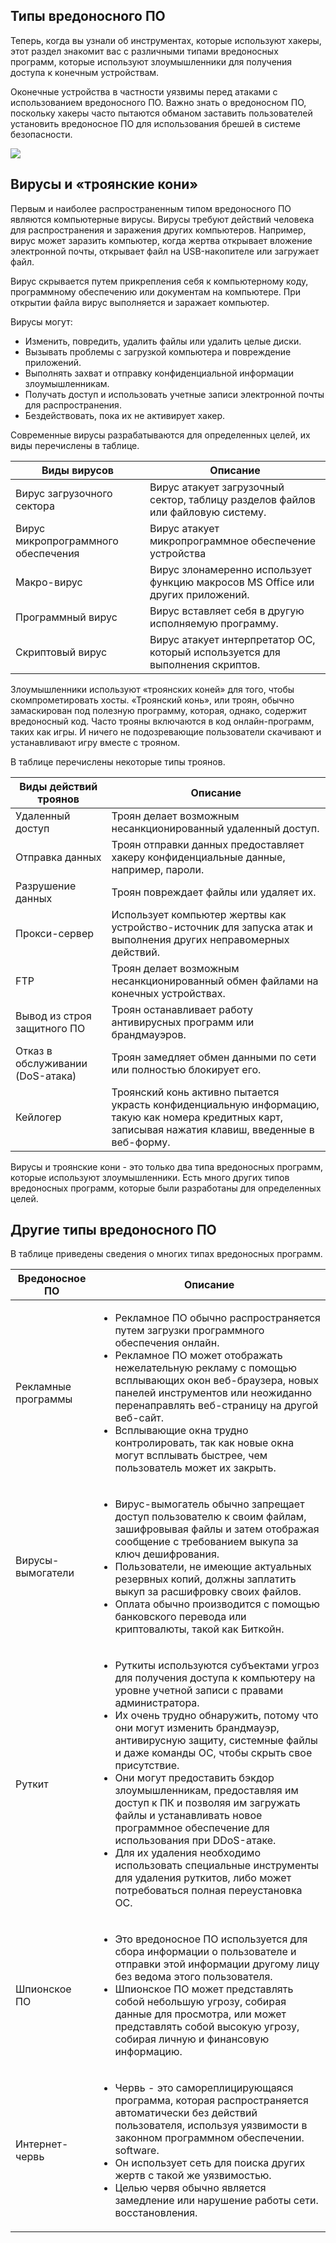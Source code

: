 <!-- 3.4.1 -->
## Типы вредоносного ПО
Теперь, когда вы узнали об инструментах, которые используют хакеры, этот раздел знакомит вас с различными типами вредоносных программ, которые используют злоумышленники для получения доступа к конечным устройствам.

Оконечные устройства в частности уязвимы перед атаками с использованием вредоносного ПО. Важно знать о вредоносном ПО, поскольку хакеры часто пытаются обманом заставить пользователей установить вредоносное ПО для использования брешей в системе безопасности.

![](./assets/3.4.1.gif)

<!-- 3.4.2 -->
## Вирусы и «троянские кони»
Первым и наиболее распространенным типом вредоносного ПО являются компьютерные вирусы. Вирусы требуют действий человека для распространения и заражения других компьютеров. Например, вирус может заразить компьютер, когда жертва открывает вложение электронной почты, открывает файл на USB-накопителе или загружает файл.

Вирус скрывается путем прикрепления себя к компьютерному коду, программному обеспечению или документам на компьютере. При открытии файла вирус выполняется и заражает компьютер.

Вирусы могут:

* Изменить, повредить, удалить файлы или удалить целые диски.
* Вызывать проблемы с загрузкой компьютера и повреждение приложений.
* Выполнять захват и отправку конфиденциальной информации злоумышленникам.
* Получать доступ и использовать учетные записи электронной почты для распространения.
* Бездействовать, пока их не активирует хакер.

Современные вирусы разрабатываются для определенных целей, их виды перечислены в таблице.

**Виды вирусов** | **Описание**
-------------------|--------------
Вирус загрузочного сектора | Вирус атакует загрузочный сектор, таблицу разделов файлов или файловую систему.
Вирус микропрограммного обеспечения | Вирус атакует микропрограммное обеспечение устройства
Макро-вирус | Вирус злонамеренно использует функцию макросов MS Office или других приложений.
Программный вирус | Вирус вставляет себя в другую исполняемую программу.
Скриптовый вирус | Вирус атакует интерпретатор ОС, который используется для выполнения скриптов.

Злоумышленники используют «троянских коней» для того, чтобы скомпрометировать хосты. «Троянский конь», или троян, обычно замаскирован под полезную программу, которая, однако, содержит вредоносный код. Часто трояны включаются в код онлайн-программ, таких как игры. И ничего не подозревающие пользователи скачивают и устанавливают игру вместе с трояном.

В таблице перечислены некоторые типы троянов.

**Виды действий троянов** | **Описание**
-------------------|--------------
Удаленный доступ | Троян делает возможным несанкционированный удаленный доступ.
Отправка данных | Троян отправки данных предоставляет хакеру конфиденциальные данные, например, пароли.
Разрушение данных | Троян повреждает файлы или удаляет их.
Прокси-сервер | Использует компьютер жертвы как устройство-источник для запуска атак и выполнения других неправомерных действий.
FTP | Троян делает возможным несанкционированный обмен файлами на конечных устройствах.
Вывод из строя защитного ПО | Троян останавливает работу антивирусных программ или брандмауэров.
Отказ в обслуживании (DoS-атака) | Троян замедляет обмен данными по сети или полностью блокирует его.
Кейлогер | Троянский конь активно пытается украсть конфиденциальную информацию, такую как номера кредитных карт, записывая нажатия клавиш, введенные в веб-форму.

Вирусы и троянские кони - это только два типа вредоносных программ, которые используют злоумышленники. Есть много других типов вредоносных программ, которые были разработаны для определенных целей.

<!-- 3.4.3 -->
## Другие типы вредоносного ПО
В таблице приведены сведения о многих типах вредоносных программ.

| Вредоносное ПО | Описание |
| --- | --- |
| Рекламные программы | <ul><li>Рекламное ПО обычно распространяется путем загрузки программного обеспечения онлайн.</li><li>Рекламное ПО может отображать нежелательную рекламу с помощью всплывающих окон веб-браузера, новых панелей инструментов или неожиданно перенаправлять веб-страницу на другой веб-сайт.</li><li>Всплывающие окна трудно контролировать, так как новые окна могут всплывать быстрее, чем пользователь может их закрыть.</li></ul> |
| Вирусы-вымогатели | <ul><li>Вирус-вымогатель обычно запрещает доступ пользователю к своим файлам, зашифровывая файлы и затем отображая сообщение с требованием выкупа за ключ дешифрования.</li><li>Пользователи, не имеющие актуальных резервных копий, должны заплатить выкуп за расшифровку своих файлов.</li><li>Оплата обычно производится с помощью банковского перевода или криптовалюты, такой как Биткойн.</li></ul> |
| Руткит | <ul><li>Руткиты используются субъектами угроз для получения доступа к компьютеру на уровне учетной записи с правами администратора.</li><li>Их очень трудно обнаружить, потому что они могут изменить брандмауэр, антивирусную защиту, системные файлы и даже команды ОС, чтобы скрыть свое присутствие.</li><li>Они могут предоставить бэкдор злоумышленникам, предоставляя им доступ к ПК и позволяя им загружать файлы и устанавливать новое программное обеспечение для использования при DDoS-атаке.</li><li>Для их удаления необходимо использовать специальные инструменты для удаления руткитов, либо может потребоваться полная переустановка ОС.</li></ul> |
| Шпионское ПО | <ul><li>Это вредоносное ПО используется для сбора информации о пользователе и отправки этой информации другому лицу без ведома этого пользователя.</li><li>Шпионское ПО может представлять собой небольшую угрозу, собирая данные для просмотра, или может представлять собой высокую угрозу, собирая личную и финансовую информацию.</li></ul> |
| Интернет-червь | <ul><li>Червь - это самореплицирующаяся программа, которая распространяется автоматически без действий пользователя, используя уязвимости в законном программном обеспечении. software.</li><li>Он использует сеть для поиска других жертв с такой же уязвимостью.</li><li>Целью червя обычно является замедление или нарушение работы сети. восстановления.</li></ul> |

<!-- 3.4.4 Проверка знаний - вредоносное ПО -->